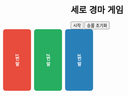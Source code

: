 <!DOCTYPE html>
<html lang="ko">
<head>
  <meta charset="UTF-8">
  <title>세로 경마 게임</title>
  <style>
    body { font-family: sans-serif; padding: 20px; }

    .track {
      position: relative;
      width: 300px;
      height: 2000px; /* 세로 길이 */
      border: 3px solid #000;
      margin-bottom: 20px;
      background-color: #f0f0f0;
      overflow: hidden;
    }

    .horse {
      position: absolute;
      width: 90px;
      height: 200px;
      color: #fff;
      font-weight: bold;
      text-align: center;
      writing-mode: vertical-rl;
      line-height: 90px;
      border-radius: 8px;
    }

    #horse1 { left: 10px; background-color: #e74c3c; }
    #horse2 { left: 110px; background-color: #27ae60; }
    #horse3 { left: 210px; background-color: #2980b9; }
  </style>
</head>
<body>

  <h1>세로 경마 게임</h1>
  <button onclick="startRace()">시작</button>
  <button onclick="resetStats()">승률 초기화</button>

  <div class="track" id="track">
    <div class="horse" id="horse1">1번 말</div>
    <div class="horse" id="horse2">2번 말</div>
    <div class="horse" id="horse3">3번 말</div>
  </div>

  <div id="result"></div>
  <div id="stats"></div>

  <script>
    const horses = [
      { id: 'horse1', name: '1번 말', pos: 0, wins: 0, speed: 0 },
      { id: 'horse2', name: '2번 말', pos: 0, wins: 0, speed: 0 },
      { id: 'horse3', name: '3번 말', pos: 0, wins: 0, speed: 0 }
    ];

    const horseHeight = 200;
    const trackHeight = 2000;
    let raceInterval = null;
    let animationId = null;
    let lastFrame = null;
    let running = false;

    function loadStats() {
      horses.forEach(horse => {
        const storedWins = localStorage.getItem(horse.id);
        if (storedWins) horse.wins = parseInt(storedWins);
      });
    }

    function saveStats() {
      horses.forEach(horse => {
        localStorage.setItem(horse.id, horse.wins);
      });
    }

    function resetStats() {
      horses.forEach(horse => {
        horse.wins = 0;
        localStorage.removeItem(horse.id);
      });
      updateStatsUI();
    }

    function updateStatsUI() {
      let totalWins = horses.reduce((acc, h) => acc + h.wins, 0);
      let statsHTML = '<h3>승률</h3><ul>';
      horses.forEach(h => {
        const percent = totalWins ? ((h.wins / totalWins) * 100).toFixed(1) : 0;
        statsHTML += `<li>${h.name}: ${h.wins}승 (${percent}%)</li>`;
      });
      statsHTML += '</ul>';
      document.getElementById('stats').innerHTML = statsHTML;
    }

    function updateSpeeds() {
      horses[0].speed = Math.floor(Math.random() * 501) + 800;  // 800~1300
      horses[1].speed = Math.floor(Math.random() * 601) + 200;  // 200~800
      if (Math.random() < 0.2) {
        horses[2].speed = Math.floor(Math.random() * 201) + 800; // 800~1000
      } else {
        horses[2].speed = Math.floor(Math.random() * 151) + 50;  // 50~200
      }
    }

    function moveHorses(timestamp) {
      if (!lastFrame) lastFrame = timestamp;
      const delta = (timestamp - lastFrame) / 1000;
      lastFrame = timestamp;

      horses.forEach(horse => {
        horse.pos += horse.speed * delta;
        document.getElementById(horse.id).style.top = horse.pos + 'px';
      });

      checkWinner();

      if (running) {
        animationId = requestAnimationFrame(moveHorses);
      }
    }

    function checkWinner() {
      for (let horse of horses) {
        if (horse.pos + horseHeight >= trackHeight) {
          running = false;
          cancelAnimationFrame(animationId);
          clearInterval(raceInterval);
          horse.wins++;
          saveStats();
          showResult(horse.name);
          return;
        }
      }
    }

    function showResult(winnerName) {
      document.getElementById('result').innerHTML = `<h2>우승: ${winnerName}</h2>`;
      updateStatsUI();
    }

    function resetRace() {
      horses.forEach(horse => {
        horse.pos = 0;
        horse.speed = 0;
        document.getElementById(horse.id).style.top = '0px';
      });
      document.getElementById('result').innerHTML = '';
      lastFrame = null;
    }

    function startRace() {
      if (running) return;
      resetRace();
      loadStats();
      updateStatsUI();
      running = true;

      updateSpeeds();
      raceInterval = setInterval(updateSpeeds, 200);
      animationId = requestAnimationFrame(moveHorses);
    }
  </script>

</body>
</html>
